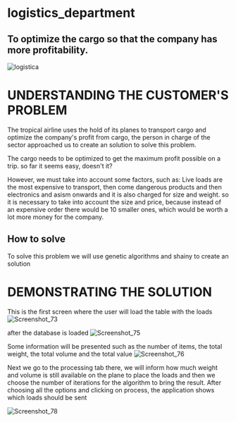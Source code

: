 # logistics_department
## To optimize the cargo so that the company has more profitability.

![logistica](https://user-images.githubusercontent.com/55574172/102757943-c9fa4980-4350-11eb-868e-2cbf66b1c9b5.jpg)


# UNDERSTANDING THE CUSTOMER'S PROBLEM


The tropical airline uses the hold of its planes to transport cargo and optimize the company's profit from cargo, the person in charge of the sector approached us to create an solution to solve this problem.

The cargo needs to be optimized to get the maximum profit possible on a trip.
so far it seems easy, doesn't it?

However, we must take into account some factors, such as:
Live loads are the most expensive to transport, then come dangerous products and then electronics and asism onwards and it is also charged for size and weight. so it is necessary to take into account the size and price, because instead of an expensive order there would be 10 smaller ones, which would be worth a lot more money for the company.


## How to solve

To solve this problem we will use genetic algorithms and shainy to create an solution


# DEMONSTRATING THE SOLUTION

This is the first screen where the user will load the table with the loads
![Screenshot_73](https://user-images.githubusercontent.com/55574172/102760570-77229100-4354-11eb-8fe7-0ff2d01bd3af.png)



after the database is loaded
![Screenshot_75](https://user-images.githubusercontent.com/55574172/102760903-f1531580-4354-11eb-88e1-378a55f15be3.png)


Some information will be presented such as the number of items, the total weight, the total volume and the total value
![Screenshot_76](https://user-images.githubusercontent.com/55574172/102761100-35461a80-4355-11eb-8f75-4267b974869c.png)


Next we go to the processing tab there, we will inform how much weight and volume is still available on the plane to place the loads and then we choose the number of iterations for the algorithm to bring the result.
After choosing all the options and clicking on process, the application shows which loads should be sent

![Screenshot_78](https://user-images.githubusercontent.com/55574172/102761806-2ca21400-4356-11eb-8c7b-9fa311776ace.png)

